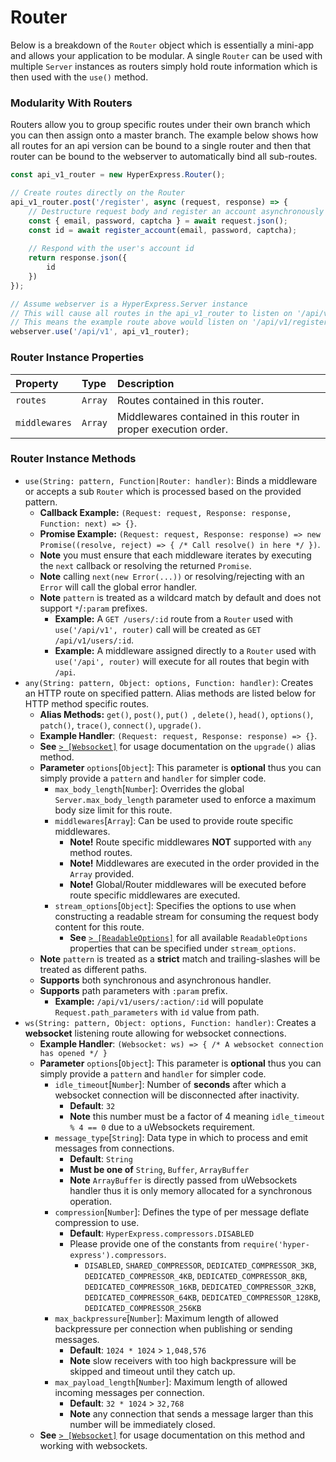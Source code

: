 # Router
Below is a breakdown of the `Router` object which is essentially a mini-app and allows your application to be modular. A single `Router` can be used with multiple `Server` instances as routers simply hold route information which is then used with the `use()` method.

### Modularity With Routers
Routers allow you to group specific routes under their own branch which you can then assign onto a master branch. The example below shows how all routes for an api version can be bound to a single router and then that router can be bound to the webserver to automatically bind all sub-routes.
```javascript
const api_v1_router = new HyperExpress.Router();

// Create routes directly on the Router
api_v1_router.post('/register', async (request, response) => {
    // Destructure request body and register an account asynchronously
    const { email, password, captcha } = await request.json();
    const id = await register_account(email, password, captcha);
    
    // Respond with the user's account id
    return response.json({
        id
    })
});

// Assume webserver is a HyperExpress.Server instance
// This will cause all routes in the api_v1_router to listen on '/api/v1'
// This means the example route above would listen on '/api/v1/register'
webserver.use('/api/v1', api_v1_router);
```

### Router Instance Properties
| Property  | Type     | Description                |
| :-------- | :------- | :------------------------- |
| `routes` | `Array` | Routes contained in this router. |
| `middlewares` | `Array` | Middlewares contained in this router in proper execution order. |

### Router Instance Methods
* `use(String: pattern, Function|Router: handler)`: Binds a middleware or accepts a sub `Router` which is processed based on the provided pattern.
    * **Callback Example:** `(Request: request, Response: response, Function: next) => {}`.
    * **Promise Example:** `(Request: request, Response: response) => new Promise((resolve, reject) => { /* Call resolve() in here */ })`.
    * **Note** you must ensure that each middleware iterates by executing the `next` callback or resolving the returned `Promise`.
    * **Note** calling `next(new Error(...))` or resolving/rejecting with an `Error` will call the global error handler.
    * **Note** `pattern` is treated as a wildcard match by default and does not support `*`/`:param` prefixes.
        * **Example:** A `GET /users/:id` route from a `Router` used with `use('/api/v1', router)` call will be created as `GET /api/v1/users/:id`.
        * **Example:** A middleware assigned directly to a `Router` used with `use('/api', router)` will execute for all routes that begin with `/api`.
* `any(String: pattern, Object: options, Function: handler)`: Creates an HTTP route on specified pattern. Alias methods are listed below for HTTP method specific routes.
    * **Alias Methods:** `get()`, `post()`, `put() `, `delete()`, `head()`, `options()`, `patch()`, `trace()`, `connect()`, `upgrade()`.
    * **Example Handler**: `(Request: request, Response: response) => {}`.
    * **See** [`> [Websocket]`](./Websocket.md) for usage documentation on the `upgrade()` alias method.
    * **Parameter** `options`[`Object`]: This parameter is **optional** thus you can simply provide a `pattern` and `handler` for simpler code.
      * `max_body_length`[`Number`]: Overrides the global `Server.max_body_length` parameter used to enforce a maximum body size limit for this route.
      * `middlewares`[`Array`]: Can be used to provide route specific middlewares.
        * **Note!** Route specific middlewares **NOT** supported with `any` method routes.
        * **Note!** Middlewares are executed in the order provided in the `Array` provided.
        * **Note!** Global/Router middlewares will be executed before route specific middlewares are executed.
      * `stream_options`[`Object`]: Specifies the options to use when constructing a readable stream for consuming the request body content for this route.
        * **See** [`> [ReadableOptions]`](https://nodejs.org/api/stream.html#new-streamreadableoptions) for all available `ReadableOptions` properties that can be specified under `stream_options`.
    * **Note** `pattern` is treated as a **strict** match and trailing-slashes will be treated as different paths.
    * **Supports** both synchronous and asynchronous handler.
    * **Supports** path parameters with `:param` prefix. 
        * **Example:** `/api/v1/users/:action/:id` will populate `Request.path_parameters` with `id` value from path.
* `ws(String: pattern, Object: options, Function: handler)`: Creates a **websocket** listening route allowing for websocket connections.
    * **Example Handler**: `(Websocket: ws) => { /* A websocket connection has opened */ }`
    * **Parameter** `options`[`Object`]: This parameter is **optional** thus you can simply provide a `pattern` and `handler` for simpler code.
        * `idle_timeout`[`Number`]: Number of **seconds** after which a websocket connection will be disconnected after inactivity.
            * **Default**: `32`
            * **Note** this number must be a factor of 4 meaning `idle_timeout % 4 == 0` due to a uWebsockets requirement.
        * `message_type`[`String`]: Data type in which to process and emit messages from connections.
            * **Default**: `String`
            * **Must be one of** `String`, `Buffer`, `ArrayBuffer`
            * **Note** `ArrayBuffer` is directly passed from uWebsockets handler thus it is only memory allocated for a synchronous operation.
        * `compression`[`Number`]: Defines the type of per message deflate compression to use.
            * **Default**: `HyperExpress.compressors.DISABLED`
            * Please provide one of the constants from `require('hyper-express').compressors`.
                * `DISABLED`, `SHARED_COMPRESSOR`, `DEDICATED_COMPRESSOR_3KB`, `DEDICATED_COMPRESSOR_4KB`, `DEDICATED_COMPRESSOR_8KB`, `DEDICATED_COMPRESSOR_16KB`, `DEDICATED_COMPRESSOR_32KB`, `DEDICATED_COMPRESSOR_64KB`, `DEDICATED_COMPRESSOR_128KB`, `DEDICATED_COMPRESSOR_256KB`
        * `max_backpressure`[`Number`]: Maximum length of allowed backpressure per connection when publishing or sending messages.
            * **Default**: `1024 * 1024` > `1,048,576`
            * **Note** slow receivers with too high backpressure will be skipped and timeout until they catch up.
        * `max_payload_length`[`Number`]: Maximum length of allowed incoming messages per connection.
            * **Default**: `32 * 1024` > `32,768`
            * **Note** any connection that sends a message larger than this number will be immediately closed.
    * **See** [`> [Websocket]`](./Websocket.md) for usage documentation on this method and working with websockets.
